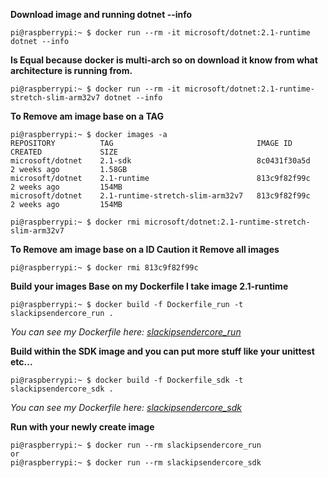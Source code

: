 **Download image and running dotnet --info**
```
pi@raspberrypi:~ $ docker run --rm -it microsoft/dotnet:2.1-runtime dotnet --info
```
**Is Equal because docker is multi-arch so on download it know from what architecture is running from.**
```
pi@raspberrypi:~ $ docker run --rm -it microsoft/dotnet:2.1-runtime-stretch-slim-arm32v7 dotnet --info
```
**To Remove am image base on a TAG**
```
pi@raspberrypi:~ $ docker images -a
REPOSITORY          TAG                                IMAGE ID            CREATED             SIZE
microsoft/dotnet    2.1-sdk                            8c0431f30a5d        2 weeks ago         1.58GB
microsoft/dotnet    2.1-runtime                        813c9f82f99c        2 weeks ago         154MB
microsoft/dotnet    2.1-runtime-stretch-slim-arm32v7   813c9f82f99c        2 weeks ago         154MB

pi@raspberrypi:~ $ docker rmi microsoft/dotnet:2.1-runtime-stretch-slim-arm32v7
```
**To Remove am image base on a ID
Caution it Remove all images**
```
pi@raspberrypi:~ $ docker rmi 813c9f82f99c
```
**Build your images
Base on my Dockerfile I take image 2.1-runtime**
```
pi@raspberrypi:~ $ docker build -f Dockerfile_run -t slackipsendercore_run .
```

*You can see my Dockerfile here: [slackipsendercore_run](https://github.com/aleblanc70/SlackIPSenderCore/blob/http/SlackIPSenderCore/Dockerfile_run)*

**Build within the SDK image and you can put more stuff like your unittest etc...**
```
pi@raspberrypi:~ $ docker build -f Dockerfile_sdk -t slackipsendercore_sdk .
```

*You can see my Dockerfile here: [slackipsendercore_sdk](https://github.com/aleblanc70/SlackIPSenderCore/blob/http/SlackIPSenderCore/Dockerfile_sdk)*

**Run with your newly create image**
```
pi@raspberrypi:~ $ docker run --rm slackipsendercore_run
or
pi@raspberrypi:~ $ docker run --rm slackipsendercore_sdk
```
